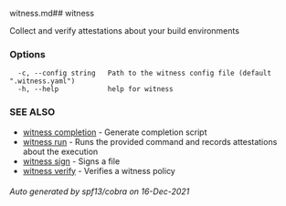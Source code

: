 witness.md## witness

Collect and verify attestations about your build environments

### Options

```
  -c, --config string   Path to the witness config file (default ".witness.yaml")
  -h, --help            help for witness
```

### SEE ALSO

* [witness completion](witness_completion.md)	 - Generate completion script
* [witness run](witness_run.md)	 - Runs the provided command and records attestations about the execution
* [witness sign](witness_sign.md)	 - Signs a file
* [witness verify](witness_verify.md)	 - Verifies a witness policy

###### Auto generated by spf13/cobra on 16-Dec-2021
